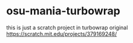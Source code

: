 # osu-mania-turbowrap
this is just a scratch project in turbowrap
original https://scratch.mit.edu/projects/379169248/

